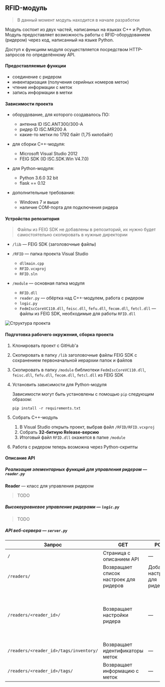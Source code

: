 ## RFID-модуль

> В данный момент модуль находится в начале разработки

Модуль состоит из двух частей, написанных на языках C++ и Python. Модуль предоставляет возможность работы с RFID-оборудованием (ридером) через код, написанный на языке Python.

Доступ к функциям модуля осуществляется посредством HTTP-запросов по определённому API.


#### Предоставляемые функции

- соединение с ридером
- инвентаризация (получения серийных номеров меток)
- чтение информации с меток
- запись информации в метки


#### Зависимости проекта

- оборудование, для которого создавалось ПО:

    - антенна ID ISC.ANT300/300-A
    - ридер ID ISC.MR200 A
    - какие-то метки по 1792 байт (1,75 килобайт)

- для сборки С++-модуля:

    - Microsoft Visual Studio 2012
    - FEIG SDK (ID ISC.SDK.Win V4.7.0)

- для Python-модуля:

    - Python 3.6.0 32 bit
    - flask == 0.12

- дополнительные требования:

    - Windows 7 и выше
    - наличие COM-порта для подключения ридера


#### Устройство репозитория

> Файлы из FEIG SDK не добавлены в репозиторий, их нужно будет самостоятельно скопировать в нужные директории

- `/lib` — FEIG SDK (заголовочные файлы)

- `/RFID` — папка проекта Visual Studio

    - `dllmain.cpp`
    - `RFID.vcxproj`
    - `RFID.sln`

- `/module` — основная папка модуля

    - `RFID.dll`
    - `reader.py` — обёртка над C++-модулем, работа с ридером
    - `logic.py`
    - `FedmIscCoreVC110.dll`, `feisc.dll`, `fefu.dll`, `fecom.dll`, `fetcl.dll` — файлы  из FEIG SDK, необходимые для работы `RFID.dll`

![Структура проекта](info/RFID-модуль.png)


#### Подготовка рабочего окружения, сборка проекта

1. Клонировать проект с GitHub'а
2. Скопировать в папку `/lib` заголовочные файлы FEIG SDK с сохранением первоначальной иерархии папок и файлов
3. Скопировать в папку `/module` библиотеки `FedmIscCoreVC110.dll`, `feisc.dll`, `fefu.dll`, `fecom.dll`, `fetcl.dll` из FEIG SDK
4. Установить зависимости для Python-модуля

    Зависимости могут быть установлены с помощью `pip` следующим образом:

    ```
    pip install -r requirements.txt
    ```

5. Собрать C++-модуль

    1. В Visual Studio открыть проект, выбрав файл `/RFID/RFID.vcxproj`
    2. Собрать **32-битную Release-версию**
    3. Итоговый файл `RFID.dll` окажется в папке `/module`

6. Работа с ридером теперь возможна через Python-скрипты


#### Описание API

##### Реализация элементарных функций для управления ридером — `reader.py`

**Reader** — класс для управления ридером

> TODO

##### Высокоуровневое управление ридерами — `logic.py`

> TODO

##### API веб-сервера — `server.py`


Запрос | GET | POST | PUT | DELETE
-------|-----|------|-----|-------
`/` | Страница с описанием API | — | — | —
`/readers/` | Возвращает список настроек для ридеров | Добавляет настройки для ридера | Заменяет все настройки ридеров переданными | Удаляет все настройки ридеров
`/readers/<reader_id>/` | Возвращает настройки ридера | — | Обновляет настройки ридера (а также производит подключение и отключение ридера) | Удаляет ридер
`/readers/<reader_id>/tags/inventory/` | Возвращает идентификаторы меток | — | — | —
`/readers/<reader_id>/tags/` | Возвращает информацию с меток | — | Записывает информацию в метки | Очищает информацию с меток
